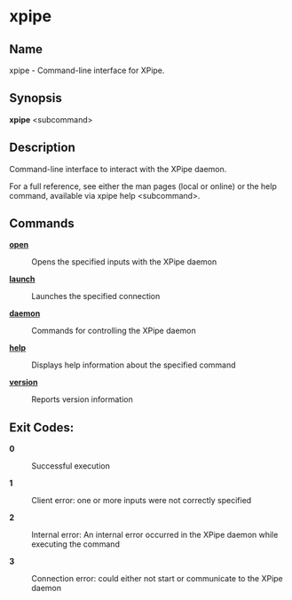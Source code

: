# xpipe

<h2 id="_name">Name</h2>
<div class="sectionbody">
<p>xpipe - Command-line interface for XPipe.</p>
</div>
<div class="sect1">
<h2 id="_synopsis">Synopsis</h2>
<div class="sectionbody">
<div class="paragraph">
<p><strong>xpipe</strong> &lt;subcommand&gt;</p>
</div>
</div>
</div>
<div class="sect1">
<h2 id="_description">Description</h2>
<div class="sectionbody">
<div class="paragraph">
<p>Command-line interface to interact with the XPipe daemon.</p>
</div>
<div class="paragraph">
<p>For a full reference, see either the man pages (local or online) or the help command, available via xpipe help &lt;subcommand&gt;.</p>
</div>
</div>
</div>
<div class="sect1">
<h2 id="_commands">Commands</h2>
<div class="sectionbody">
<div class="dlist">
<dl>
<dt class="hdlist1"><a href="xpipe-open"><strong>open</strong></a></dt>
<dd>
<p>Opens the specified inputs with the XPipe daemon</p>
</dd>
<dt class="hdlist1"><a href="xpipe-launch"><strong>launch</strong></a></dt>
<dd>
<p>Launches the specified connection</p>
</dd>
<dt class="hdlist1"><a href="xpipe-daemon"><strong>daemon</strong></a></dt>
<dd>
<p>Commands for controlling the XPipe daemon</p>
</dd>
<dt class="hdlist1"><a href="xpipe-help"><strong>help</strong></a></dt>
<dd>
<p>Displays help information about the specified command</p>
</dd>
<dt class="hdlist1"><a href="xpipe-version"><strong>version</strong></a></dt>
<dd>
<p>Reports version information</p>
</dd>
</dl>
</div>
</div>
</div>
<div class="sect1">
<h2 id="_exit_codes">Exit Codes:</h2>
<div class="sectionbody">
<div class="dlist">
<dl>
<dt class="hdlist1"><strong>0</strong></dt>
<dd>
<p>Successful execution</p>
</dd>
<dt class="hdlist1"><strong>1</strong></dt>
<dd>
<p>Client error: one or more inputs were not correctly specified</p>
</dd>
<dt class="hdlist1"><strong>2</strong></dt>
<dd>
<p>Internal error: An internal error occurred in the XPipe daemon while executing the command</p>
</dd>
<dt class="hdlist1"><strong>3</strong></dt>
<dd>
<p>Connection error: could either not start or communicate to the XPipe daemon</p>
</dd>
</dl>
</div>
</div>
</div>

